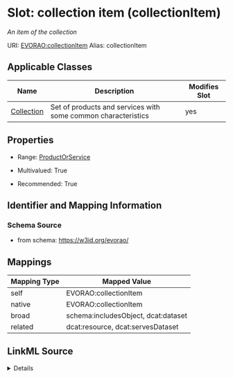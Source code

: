 

# Slot: collection item (collectionItem) 


_An item of the collection_





URI: [EVORAO:collectionItem](https://w3id.org/evorao/collectionItem)
Alias: collectionItem

<!-- no inheritance hierarchy -->





## Applicable Classes

| Name | Description | Modifies Slot |
| --- | --- | --- |
| [Collection](Collection.md) | Set of products and services with some common characteristics |  yes  |







## Properties

* Range: [ProductOrService](ProductOrService.md)

* Multivalued: True

* Recommended: True





## Identifier and Mapping Information







### Schema Source


* from schema: https://w3id.org/evorao/




## Mappings

| Mapping Type | Mapped Value |
| ---  | ---  |
| self | EVORAO:collectionItem |
| native | EVORAO:collectionItem |
| broad | schema:includesObject, dcat:dataset |
| related | dcat:resource, dcat:servesDataset |




## LinkML Source

<details>
```yaml
name: collectionItem
description: An item of the collection
title: collection item
from_schema: https://w3id.org/evorao/
related_mappings:
- dcat:resource
- dcat:servesDataset
broad_mappings:
- schema:includesObject
- dcat:dataset
rank: 1000
alias: collectionItem
domain_of:
- Collection
range: ProductOrService
required: false
recommended: true
multivalued: true

```
</details>